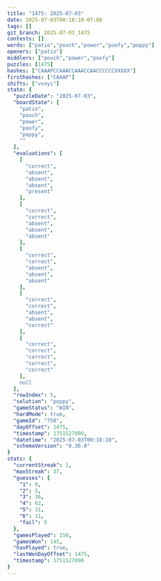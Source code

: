 ```yaml
---
title: "1475: 2025-07-03"
date: 2025-07-03T00:18:10-07:00
tags: []
git_branch: 2025-07-03_1475
contests: []
words: ["patio","pouch","power","poofy","poppy"]
openers: ["patio"]
middlers: ["pouch","power","poofy"]
puzzles: [1475]
hashes: ["CAAAPCCAAACCAAACCAACCCCCCXXXXX"]
firsthashes: ["CAAAP"]
shifts: ["vvxyi"]
state: {
  "puzzleDate": "2025-07-03",
  "boardState": [
    "patio",
    "pouch",
    "power",
    "poofy",
    "poppy",
    ""
  ],
  "evaluations": [
    [
      "correct",
      "absent",
      "absent",
      "absent",
      "present"
    ],
    [
      "correct",
      "correct",
      "absent",
      "absent",
      "absent"
    ],
    [
      "correct",
      "correct",
      "absent",
      "absent",
      "absent"
    ],
    [
      "correct",
      "correct",
      "absent",
      "absent",
      "correct"
    ],
    [
      "correct",
      "correct",
      "correct",
      "correct",
      "correct"
    ],
    null
  ],
  "rowIndex": 5,
  "solution": "poppy",
  "gameStatus": "WIN",
  "hardMode": true,
  "gameId": "750",
  "dayOffset": 1475,
  "timestamp": 1751527090,
  "datetime": "2025-07-03T00:18:10",
  "schemaVersion": "0.36.0"
}
stats: {
  "currentStreak": 1,
  "maxStreak": 37,
  "guesses": {
    "1": 0,
    "2": 5,
    "3": 36,
    "4": 62,
    "5": 31,
    "6": 11,
    "fail": 5
  },
  "gamesPlayed": 150,
  "gamesWon": 145,
  "hasPlayed": true,
  "lastWonDayOffset": 1475,
  "timestamp": 1751527090
}
---
```

<!-- more -->
